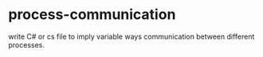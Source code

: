 # process-communication
write C# or cs file to imply variable ways communication between different processes.
